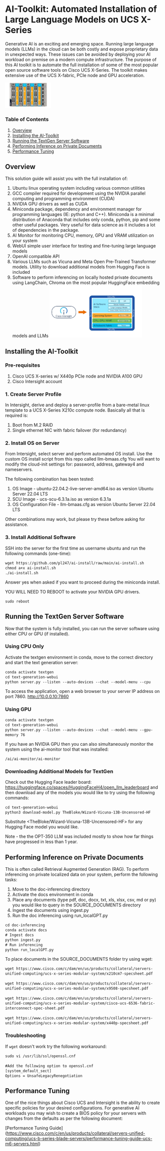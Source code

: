 # AI-Toolkit: Automated Installation of Large Language Models on UCS X-Series

Generative AI is an exciting and emerging space. Running large language models (LLMs) in the cloud can be both costly and expose proprietary data in unexpected ways. These issues can be avoided by deploying your AI workload on premise on a modern compute infrastructure. The purpose of this AI toolkit is to automate the full installation of some of the most popular open source software tools on Cisco UCS X-Series. The toolkit makes extensive use of the UCS X-fabric, PCIe node and GPU acceleration.   

<img
  src="x-series_gpu.jpg"
  alt="UCS X-Series"
  title="UCS X-Series"
  style="display: inline-block; margin: 0 auto; max-width: 150px">

### Table of Contents
1. [Overview](#overview)
2. [Installing the AI-Toolkit](#installing-the-ai-toolkit)
3. [Running the TextGen Server Software](#running-the-textgen-server-software)
4. [Performing Inference on Private Documents](#performing-inference-on-private-documents)
5. [Performance Tuning](#performance-tuning)

## Overview

This solution guide will assist you with the full installation of:
1. Ubuntu linux operating system including various common utilities
2. GCC compiler required for development using the NVIDIA parallel computing and programming environment (CUDA)
3. NVIDIA GPU drivers as well as CUDA
4. Miniconda package, dependency and environment manager for programming languages (IE: python and C++). Miniconda is a minimal distribution of Anaconda that includes only conda, python, pip and some other useful packages. Very useful for data science as it includes a lot of dependencies in the package.
5. AI Monitor for monitoring CPU, memory, GPU and VRAM utilization on your system
6. WebUI simple user interface for testing and fine-tuning large language models
7. OpenAI compatible API
8. Various LLMs such as Vicuna and Meta Open Pre-Trained Transformer models. Utility to download additional models from Hugging Face is included
9. Software to perform inferencing on locally hosted private documents using LangChain, Chroma on the most popular HuggingFace embedding models and LLMs
<img
  src="llm_stack.jpg"
  alt="AI Stack"
  title="AI Stack"
  style="display: inline-block; margin: 0 auto; max-width: 300px">

## Installing the AI-Toolkit

### Pre-requisites

1. Cisco UCS X-series w/ X440p PCIe node and NVIDIA A100 GPU
2. Cisco Intersight account

### 1. Create Server Profile

In Intersight, derive and deploy a server-profile from a bare-metal linux template to a UCS X-Series X210c compute node. Basically all that is required is:
1. Boot from M.2 RAID
2. Single ethernet NIC with fabric failover (for redundancy)

### 2. Install OS on Server

From Intersight, select server and perform automated OS install. Use the custom OS install script from this repo called llm-bmaas.cfg You will want to modify the cloud-init settings for: password, address, gateway4 and nameservers.

The following combination has been tested:
1. OS Image - ubuntu-22.04.2-live-server-amd64.iso as version Ubuntu Server 22.04 LTS
2. SCU Image - ucs-scu-6.3.1a.iso as version 6.3.1a
3. OS Configuration File - llm-bmaas.cfg as version Ubuntu Server 22.04 LTS

Other combinations may work, but please try these before asking for assistance.


### 3. Install Additional Software

SSH into the server for the first time as username ubuntu and run the following commands (one-time):
```
wget https://github.com/pl247/ai-install/raw/main/ai-install.sh
chmod a+x ai-install.sh
./ai-install.sh
```

Answer yes when asked if you want to proceed during the miniconda install.

YOU WILL NEED TO REBOOT to activate your NVIDIA GPU drivers.

```
sudo reboot
```

## Running the TextGen Server Software

Now that the system is fully installed, you can run the server software using either CPU or GPU (if installed).

### Using CPU Only

Activate the textgen environment in conda, move to the correct directory and start the text generation server:

```
conda activate textgen
cd text-generation-webui
python server.py --listen --auto-devices --chat --model-menu --cpu
```

To access the application, open a web browser to your server IP address on port 7860.
http://10.0.0.10:7860

### Using GPU

```
conda activate textgen
cd text-generation-webui
python server.py --listen --auto-devices --chat --model-menu --gpu-memory 76
```

If you have an NVIDIA GPU then you can also simultaneously monitor the system using the ai-monitor tool that was installed:
```
/ai/ai-monitor/ai-monitor
```

### Downloading Additional Models for TextGen

Check out the Hugging Face leader board: https://huggingface.co/spaces/HuggingFaceH4/open_llm_leaderboard and then download any of the models you would like to try using the following commands:

```
cd text-generation-webui
python3 download-model.py TheBloke/Wizard-Vicuna-13B-Uncensored-HF
```

Substitute <TheBloke/Wizard-Vicuna-13B-Uncensored-HF> for any Hugging Face model you would like.

Note - the the OPT-350 LLM was included mostly to show how far things have progressed in less than 1 year. 

## Performing Inference on Private Documents

This is often called Retrieval Augmented Generation (RAG). To perform inferencing on private localized data on your system, perform the following tasks:
1. Move to the doc-inferencing directory
2. Activate the docs environment in conda
3. Place any documents (type pdf, doc, docx, txt, xls, xlsx, csv, md or py) you would like to query in the SOURCE_DOCUMENTS directory
4. Ingest the documents using ingest.py
5. Run the doc inferencing using run_localGPT.py

```
cd doc-inferencing
conda activate docs
# Ingest docs
python ingest.py
# Run inferencing
python run_localGPT.py
```

To place documents in the SOURCE_DOCUMENTS folder try using wget:

```
wget https://www.cisco.com/c/dam/en/us/products/collateral/servers-unified-computing/ucs-x-series-modular-system/x210cm7-specsheet.pdf

wget https://www.cisco.com/c/dam/en/us/products/collateral/servers-unified-computing/ucs-x-series-modular-system/x9508-specsheet.pdf

wget https://www.cisco.com/c/dam/en/us/products/collateral/servers-unified-computing/ucs-x-series-modular-system/cisco-ucs-6536-fabric-interconnect-spec-sheet.pdf

wget https://www.cisco.com/c/dam/en/us/products/collateral/servers-unified-computing/ucs-x-series-modular-system/x440p-specsheet.pdf
```

### Troubleshooting

If `wget` doesn't work try the following workaround:

```
sudo vi /usr/lib/ssl/openssl.cnf

#Add the following option to openssl.cnf
[system_default_sect]
Options = UnsafeLegacyRenegotiation
```

## Performance Tuning

One of the nice things about Cisco UCS and Intersight is the ability to create specific policies for your desired configurations. For generative AI workloads you may wish to create a BIOS policy for your servers with changes from the defaults as per the following document:

[Performance Tuning Guide] (https://www.cisco.com/c/en/us/products/collateral/servers-unified-computing/ucs-b-series-blade-servers/performance-tuning-guide-ucs-m6-servers.html)

